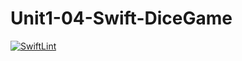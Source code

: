# Unit1-04-Swift-DiceGame
[![SwiftLint](https://github.com/ICS4U-Programming-MelodyB/Unit1-04-Swift-DiceGame/workflows/SwiftLint/badge.svg)](https://github.com/ICS4U-Programming-MelodyB/Unit1-04-Swift-DiceGame/actions)
